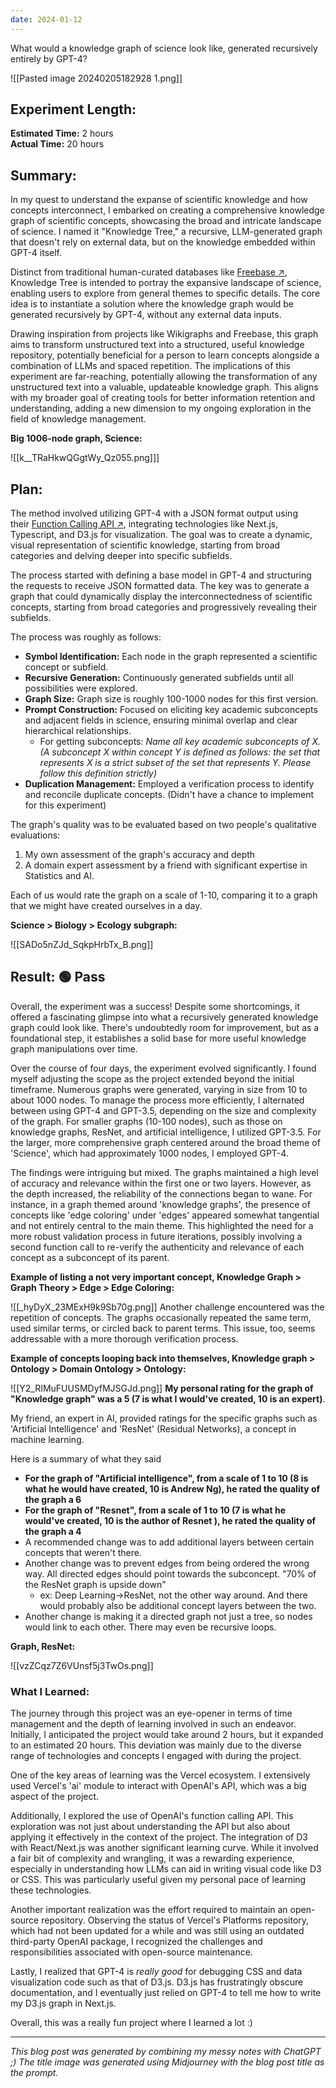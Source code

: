 ```yaml
---
date: 2024-01-12
---
```

What would a knowledge graph of science look like, generated recursively entirely by GPT-4?

![[Pasted image 20240205182928 1.png]]
## **Experiment Length:**

**Estimated Time:** 2 hours  
**Actual Time:** 20 hours

## **Summary:**

In my quest to understand the expanse of scientific knowledge and how concepts interconnect, I embarked on creating a comprehensive knowledge graph of scientific concepts, showcasing the broad and intricate landscape of science. I named it "Knowledge Tree," a recursive, LLM-generated graph that doesn't rely on external data, but on the knowledge embedded within GPT-4 itself.

Distinct from traditional human-curated databases like [Freebase ↗](https://en.wikipedia.org/wiki/Freebase_(database)), Knowledge Tree is intended to portray the expansive landscape of science, enabling users to explore from general themes to specific details. The core idea is to instantiate a solution where the knowledge graph would be generated recursively by GPT-4, without any external data inputs.

Drawing inspiration from projects like Wikigraphs and Freebase, this graph aims to transform unstructured text into a structured, useful knowledge repository, potentially beneficial for a person to learn concepts alongside a combination of LLMs and spaced repetition. The implications of this experiment are far-reaching, potentially allowing the transformation of any unstructured text into a valuable, updateable knowledge graph. This aligns with my broader goal of creating tools for better information retention and understanding, adding a new dimension to my ongoing exploration in the field of knowledge management.

**Big 1006-node graph, Science:**

![[k__TRaHkwQGgtWy_Qz055.png]]]

## **Plan:**

The method involved utilizing GPT-4 with a JSON format output using their [Function Calling API ↗](https://platform.openai.com/docs/guides/function-calling), integrating technologies like Next.js, Typescript, and D3.js for visualization. The goal was to create a dynamic, visual representation of scientific knowledge, starting from broad categories and delving deeper into specific subfields.

The process started with defining a base model in GPT-4 and structuring the requests to receive JSON formatted data. The key was to generate a graph that could dynamically display the interconnectedness of scientific concepts, starting from broad categories and progressively revealing their subfields.

The process was roughly as follows:

- **Symbol Identification:** Each node in the graph represented a scientific concept or subfield.
- **Recursive Generation:** Continuously generated subfields until all possibilities were explored.
- **Graph Size:** Graph size is roughly 100-1000 nodes for this first version.
- **Prompt Construction:** Focused on eliciting key academic subconcepts and adjacent fields in science, ensuring minimal overlap and clear hierarchical relationships.
    - For getting subconcepts: _Name all key academic subconcepts of X. (A subconcept X within concept Y is defined as follows: the set that represents X is a strict subset of the set that represents Y. Please follow this definition strictly)_
- **Duplication Management:** Employed a verification process to identify and reconcile duplicate concepts. (Didn't have a chance to implement for this experiment)

The graph's quality was to be evaluated based on two people's qualitative evaluations:

1. My own assessment of the graph's accuracy and depth
2. A domain expert assessment by a friend with significant expertise in Statistics and AI.

Each of us would rate the graph on a scale of 1-10, comparing it to a graph that we might have created ourselves in a day.

**Science > Biology > Ecology subgraph:**

![[SADo5nZJd_SqkpHrbTx_B.png]]

## **Result: 🟢 Pass**

Overall, the experiment was a success! Despite some shortcomings, it offered a fascinating glimpse into what a recursively generated knowledge graph could look like. There's undoubtedly room for improvement, but as a foundational step, it establishes a solid base for more useful knowledge graph manipulations over time.

Over the course of four days, the experiment evolved significantly. I found myself adjusting the scope as the project extended beyond the initial timeframe. Numerous graphs were generated, varying in size from 10 to about 1000 nodes. To manage the process more efficiently, I alternated between using GPT-4 and GPT-3.5, depending on the size and complexity of the graph. For smaller graphs (10-100 nodes), such as those on knowledge graphs, ResNet, and artificial intelligence, I utilized GPT-3.5. For the larger, more comprehensive graph centered around the broad theme of 'Science', which had approximately 1000 nodes, I employed GPT-4.

The findings were intriguing but mixed. The graphs maintained a high level of accuracy and relevance within the first one or two layers. However, as the depth increased, the reliability of the connections began to wane. For instance, in a graph themed around 'knowledge graphs', the presence of concepts like 'edge coloring' under 'edges' appeared somewhat tangential and not entirely central to the main theme. This highlighted the need for a more robust validation process in future iterations, possibly involving a second function call to re-verify the authenticity and relevance of each concept as a subconcept of its parent.

**Example of listing a not very important concept, Knowledge Graph > Graph Theory > Edge > Edge Coloring:**

![[_hyDyX_23MExH9k9Sb70g.png]]
Another challenge encountered was the repetition of concepts. The graphs occasionally repeated the same term, used similar terms, or circled back to parent terms. This issue, too, seems addressable with a more thorough verification process.

**Example of concepts looping back into themselves, Knowledge graph > Ontology > Domain Ontology > Ontology:**

![[Y2_RIMuFUUSMDyfMJSGJd.png]]
**My personal rating for the graph of "Knowledge graph" was a 5 (7 is what I would've created, 10 is an expert)**.

My friend, an expert in AI, provided ratings for the specific graphs such as 'Artificial Intelligence' and 'ResNet' (Residual Networks), a concept in machine learning.

Here is a summary of what they said

- **For the graph of "Artificial intelligence", from a scale of 1 to 10 (8 is what he would have created, 10 is Andrew Ng), he rated the quality of the graph a 6**
- **For the graph of "Resnet", from a scale of 1 to 10 (7 is what he would've created, 10 is the author of Resnet ), he rated the quality of the graph a 4**
- A recommended change was to add additional layers between certain concepts that weren't there.
- Another change was to prevent edges from being ordered the wrong way. All directed edges should point towards the subconcept. "70% of the ResNet graph is upside down"
    - ex: Deep Learning->ResNet, not the other way around. And there would probably also be additional concept layers between the two.
- Another change is making it a directed graph not just a tree, so nodes would link to each other. There may even be recursive loops.

**Graph, ResNet:**

![[vzZCqz7Z6VUnsf5j3TwOs.png]]

### **What I Learned:**

The journey through this project was an eye-opener in terms of time management and the depth of learning involved in such an endeavor. Initially, I anticipated the project would take around 2 hours, but it expanded to an estimated 20 hours. This deviation was mainly due to the diverse range of technologies and concepts I engaged with during the project.

One of the key areas of learning was the Vercel ecosystem. I extensively used Vercel's 'ai' module to interact with OpenAI's API, which was a big aspect of the project.

Additionally, I explored the use of OpenAI's function calling API. This exploration was not just about understanding the API but also about applying it effectively in the context of the project. The integration of D3 with React/Next.js was another significant learning curve. While it involved a fair bit of complexity and wrangling, it was a rewarding experience, especially in understanding how LLMs can aid in writing visual code like D3 or CSS. This was particularly useful given my personal pace of learning these technologies.

Another important realization was the effort required to maintain an open-source repository. Observing the status of Vercel's Platforms repository, which had not been updated for a while and was still using an outdated third-party OpenAI package, I recognized the challenges and responsibilities associated with open-source maintenance.

Lastly, I realized that GPT-4 is _really good_ for debugging CSS and data visualization code such as that of D3.js. D3.js has frustratingly obscure documentation, and I eventually just relied on GPT-4 to tell me how to write my D3.js graph in Next.js.

Overall, this was a really fun project where I learned a lot :)

---

_This blog post was generated by combining my messy notes with ChatGPT ;) The title image was generated using Midjourney with the blog post title as the prompt._